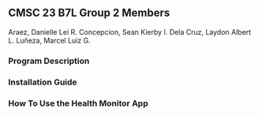 ## CMSC 23 B7L Group 2 Members
Araez, Danielle Lei R.
Concepcion, Sean Kierby I.
Dela Cruz, Laydon Albert L.
Luñeza, Marcel Luiz G.

### Program Description

### Installation Guide

### How To Use the Health Monitor App
